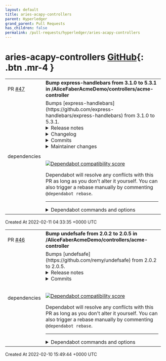 ```yaml
---
layout: default
title: aries-acapy-controllers
parent: Hyperledger
grand_parent: Pull Requests
has_children: false
permalink: /pull-requests/hyperledger/aries-acapy-controllers
---
```


# aries-acapy-controllers <span class="fs-3 right-align">[GitHub](https://github.com/hyperledger/aries-acapy-controllers){: .btn .mr-4 }</span>


<div>
    <table>
        <tr>
            <td>
                PR <a href="https://github.com/hyperledger/aries-acapy-controllers/pull/47" class=".btn">#47</a>
            </td>
            <td>
                <b>
                    Bump express-handlebars from 3.1.0 to 5.3.1 in /AliceFaberAcmeDemo/controllers/acme-controller
                </b>
            </td>
        </tr>
        <tr>
            <td>
                <span class="chip">dependencies</span>
            </td>
            <td>
                Bumps [express-handlebars](https://github.com/express-handlebars/express-handlebars) from 3.1.0 to 5.3.1.
<details>
<summary>Release notes</summary>
<p><em>Sourced from <a href="https://github.com/express-handlebars/express-handlebars/releases">express-handlebars's releases</a>.</em></p>
<blockquote>
<h2>v5.3.1</h2>
<h2><a href="https://github.com/express-handlebars/express-handlebars/compare/v5.3.0...v5.3.1">5.3.1</a> (2021-05-04)</h2>
<h3>Bug Fixes</h3>
<ul>
<li>add note about security (<a href="https://github.com/express-handlebars/express-handlebars/commit/78c47a235c4ad7bc2674bddd8ec2721567ed8c72">78c47a2</a>)</li>
</ul>
<h2>v5.3.0</h2>
<h1><a href="https://github.com/express-handlebars/express-handlebars/compare/v5.2.1...v5.3.0">5.3.0</a> (2021-03-30)</h1>
<h3>Features</h3>
<ul>
<li>Add partialsDir.rename option (<a href="https://github-redirect.dependabot.com/express-handlebars/express-handlebars/issues/151">#151</a>) (<a href="https://github.com/express-handlebars/express-handlebars/commit/1a6771b0f9a3db1cbd516faf79cb5e20a779e456">1a6771b</a>)</li>
</ul>
<h2>v5.2.1</h2>
<h2><a href="https://github.com/express-handlebars/express-handlebars/compare/v5.2.0...v5.2.1">5.2.1</a> (2021-02-16)</h2>
<h3>Bug Fixes</h3>
<ul>
<li><strong>deps:</strong> update dependency handlebars to ^4.7.7 (<a href="https://github.com/express-handlebars/express-handlebars/commit/1930523103e6c97a3f3e41d6e7b5d6dc329c66f9">1930523</a>)</li>
</ul>
<h2>v5.2.0</h2>
<h1><a href="https://github.com/express-handlebars/express-handlebars/compare/v5.1.0...v5.2.0">5.2.0</a> (2020-10-23)</h1>
<h3>Features</h3>
<ul>
<li>allow views to be an array (<a href="https://github.com/express-handlebars/express-handlebars/commit/a9f4aaabd657221236b7321a4f87df7c9eb9a1bd">a9f4aaa</a>)</li>
</ul>
<h2>v5.1.0</h2>
<h1><a href="https://github.com/express-handlebars/express-handlebars/compare/v5.0.0...v5.1.0">5.1.0</a> (2020-07-16)</h1>
<h3>Features</h3>
<ul>
<li>add encoding option (<a href="https://github.com/express-handlebars/express-handlebars/commit/9e516c382269b3ab586a6ab0dbd586b3c23110c4">9e516c3</a>)</li>
</ul>
<h2>v5.0.0</h2>
<h1><a href="https://github.com/express-handlebars/express-handlebars/compare/v4.0.6...v5.0.0">5.0.0</a> (2020-07-06)</h1>
<h3>Bug Fixes</h3>
<ul>
<li>update code to es2015+ (<a href="https://github.com/express-handlebars/express-handlebars/commit/e5a08eed844f177b0f365f882a20c7b229715bdd">e5a08ee</a>)</li>
<li>update node support (<a href="https://github.com/express-handlebars/express-handlebars/commit/ea30d531b2f458c37f65b50bddc504180e774f8f">ea30d53</a>)</li>
</ul>
<!-- raw HTML omitted -->
</blockquote>
<p>... (truncated)</p>
</details>
<details>
<summary>Changelog</summary>
<p><em>Sourced from <a href="https://github.com/express-handlebars/express-handlebars/blob/master/CHANGELOG.md">express-handlebars's changelog</a>.</em></p>
<blockquote>
<h2><a href="https://github.com/express-handlebars/express-handlebars/compare/v5.3.0...v5.3.1">5.3.1</a> (2021-05-04)</h2>
<h3>Bug Fixes</h3>
<ul>
<li>add note about security (<a href="https://github.com/express-handlebars/express-handlebars/commit/78c47a235c4ad7bc2674bddd8ec2721567ed8c72">78c47a2</a>)</li>
</ul>
<h1><a href="https://github.com/express-handlebars/express-handlebars/compare/v5.2.1...v5.3.0">5.3.0</a> (2021-03-30)</h1>
<h3>Features</h3>
<ul>
<li>Add partialsDir.rename option (<a href="https://github-redirect.dependabot.com/express-handlebars/express-handlebars/issues/151">#151</a>) (<a href="https://github.com/express-handlebars/express-handlebars/commit/1a6771b0f9a3db1cbd516faf79cb5e20a779e456">1a6771b</a>)</li>
</ul>
<h2><a href="https://github.com/express-handlebars/express-handlebars/compare/v5.2.0...v5.2.1">5.2.1</a> (2021-02-16)</h2>
<h3>Bug Fixes</h3>
<ul>
<li><strong>deps:</strong> update dependency handlebars to ^4.7.7 (<a href="https://github.com/express-handlebars/express-handlebars/commit/1930523103e6c97a3f3e41d6e7b5d6dc329c66f9">1930523</a>)</li>
</ul>
<h1><a href="https://github.com/express-handlebars/express-handlebars/compare/v5.1.0...v5.2.0">5.2.0</a> (2020-10-23)</h1>
<h3>Features</h3>
<ul>
<li>allow views to be an array (<a href="https://github.com/express-handlebars/express-handlebars/commit/a9f4aaabd657221236b7321a4f87df7c9eb9a1bd">a9f4aaa</a>)</li>
</ul>
<h1><a href="https://github.com/express-handlebars/express-handlebars/compare/v5.0.0...v5.1.0">5.1.0</a> (2020-07-16)</h1>
<h3>Features</h3>
<ul>
<li>add encoding option (<a href="https://github.com/express-handlebars/express-handlebars/commit/9e516c382269b3ab586a6ab0dbd586b3c23110c4">9e516c3</a>)</li>
</ul>
<h1><a href="https://github.com/express-handlebars/express-handlebars/compare/v4.0.6...v5.0.0">5.0.0</a> (2020-07-06)</h1>
<h3>Bug Fixes</h3>
<ul>
<li>update code to es2015+ (<a href="https://github.com/express-handlebars/express-handlebars/commit/e5a08eed844f177b0f365f882a20c7b229715bdd">e5a08ee</a>)</li>
<li>update node support (<a href="https://github.com/express-handlebars/express-handlebars/commit/ea30d531b2f458c37f65b50bddc504180e774f8f">ea30d53</a>)</li>
</ul>
<h3>BREAKING CHANGES</h3>
<ul>
<li>Drop support for node versions below v10</li>
</ul>
<h2><a href="https://github.com/express-handlebars/express-handlebars/compare/v4.0.5...v4.0.6">4.0.6</a> (2020-07-06)</h2>
<!-- raw HTML omitted -->
</blockquote>
<p>... (truncated)</p>
</details>
<details>
<summary>Commits</summary>
<ul>
<li><a href="https://github.com/express-handlebars/express-handlebars/commit/63e801021e2f93bf075f8332fb3f4db43dadc4cc"><code>63e8010</code></a> chore(release): 5.3.1 [skip ci]</li>
<li><a href="https://github.com/express-handlebars/express-handlebars/commit/78c47a235c4ad7bc2674bddd8ec2721567ed8c72"><code>78c47a2</code></a> fix: add note about security</li>
<li><a href="https://github.com/express-handlebars/express-handlebars/commit/2cde11e4d4b5aabf0c7bef5725eda629c51eeb92"><code>2cde11e</code></a> chore: update package-lock.json</li>
<li><a href="https://github.com/express-handlebars/express-handlebars/commit/9a6cf604b275bcfd9704dddcf6fc359af7dc7657"><code>9a6cf60</code></a> chore(deps): update devdependency eslint to ^7.25.0</li>
<li><a href="https://github.com/express-handlebars/express-handlebars/commit/fbc5681186dd755849da81d356226c745a553865"><code>fbc5681</code></a> Merge pull request <a href="https://github-redirect.dependabot.com/express-handlebars/express-handlebars/issues/157">#157</a> from express-handlebars/renovate/node-10.x</li>
<li><a href="https://github.com/express-handlebars/express-handlebars/commit/1e2b967a56fb70f990bc912ad1d69673a9a6e67b"><code>1e2b967</code></a> chore(deps): update devdependency eslint-plugin-promise to ^5.1.0</li>
<li><a href="https://github.com/express-handlebars/express-handlebars/commit/4bcc2945d6bf1bcbaa7ed0d2d2a2da31bfce9f71"><code>4bcc294</code></a> chore(deps): update devdependency eslint to ^7.24.0</li>
<li><a href="https://github.com/express-handlebars/express-handlebars/commit/6ffb7eeea1ef21d0d81c8e355c40caae3a849056"><code>6ffb7ee</code></a> chore(deps): update devdependency eslint-plugin-promise to v5</li>
<li><a href="https://github.com/express-handlebars/express-handlebars/commit/8b9f920bd1586bcc322aee64b0fcd0f9c73a4d2e"><code>8b9f920</code></a> chore(deps): update devdependency <code>@​semantic-release/npm</code> to ^7.1.1</li>
<li><a href="https://github.com/express-handlebars/express-handlebars/commit/b291a6b3e2eb91f154ae47385927d6415a010506"><code>b291a6b</code></a> chore(deps): update node.js to &gt;=v10.24.1</li>
<li>Additional commits viewable in <a href="https://github.com/express-handlebars/express-handlebars/compare/v3.1.0...v5.3.1">compare view</a></li>
</ul>
</details>
<details>
<summary>Maintainer changes</summary>
<p>This version was pushed to npm by <a href="https://www.npmjs.com/~tonybrix">tonybrix</a>, a new releaser for express-handlebars since your current version.</p>
</details>
<br />


[![Dependabot compatibility score](https://dependabot-badges.githubapp.com/badges/compatibility_score?dependency-name=express-handlebars&package-manager=npm_and_yarn&previous-version=3.1.0&new-version=5.3.1)](https://docs.github.com/en/github/managing-security-vulnerabilities/about-dependabot-security-updates#about-compatibility-scores)

Dependabot will resolve any conflicts with this PR as long as you don't alter it yourself. You can also trigger a rebase manually by commenting `@dependabot rebase`.

[//]: # (dependabot-automerge-start)
[//]: # (dependabot-automerge-end)

---

<details>
<summary>Dependabot commands and options</summary>
<br />

You can trigger Dependabot actions by commenting on this PR:
- `@dependabot rebase` will rebase this PR
- `@dependabot recreate` will recreate this PR, overwriting any edits that have been made to it
- `@dependabot merge` will merge this PR after your CI passes on it
- `@dependabot squash and merge` will squash and merge this PR after your CI passes on it
- `@dependabot cancel merge` will cancel a previously requested merge and block automerging
- `@dependabot reopen` will reopen this PR if it is closed
- `@dependabot close` will close this PR and stop Dependabot recreating it. You can achieve the same result by closing it manually
- `@dependabot ignore this major version` will close this PR and stop Dependabot creating any more for this major version (unless you reopen the PR or upgrade to it yourself)
- `@dependabot ignore this minor version` will close this PR and stop Dependabot creating any more for this minor version (unless you reopen the PR or upgrade to it yourself)
- `@dependabot ignore this dependency` will close this PR and stop Dependabot creating any more for this dependency (unless you reopen the PR or upgrade to it yourself)
- `@dependabot use these labels` will set the current labels as the default for future PRs for this repo and language
- `@dependabot use these reviewers` will set the current reviewers as the default for future PRs for this repo and language
- `@dependabot use these assignees` will set the current assignees as the default for future PRs for this repo and language
- `@dependabot use this milestone` will set the current milestone as the default for future PRs for this repo and language

You can disable automated security fix PRs for this repo from the [Security Alerts page](https://github.com/hyperledger/aries-acapy-controllers/network/alerts).

</details>
            </td>
        </tr>
    </table>
    <div class="right-align">
        Created At 2022-02-11 04:33:35 +0000 UTC
    </div>
</div>

<div>
    <table>
        <tr>
            <td>
                PR <a href="https://github.com/hyperledger/aries-acapy-controllers/pull/46" class=".btn">#46</a>
            </td>
            <td>
                <b>
                    Bump undefsafe from 2.0.2 to 2.0.5 in /AliceFaberAcmeDemo/controllers/acme-controller
                </b>
            </td>
        </tr>
        <tr>
            <td>
                <span class="chip">dependencies</span>
            </td>
            <td>
                Bumps [undefsafe](https://github.com/remy/undefsafe) from 2.0.2 to 2.0.5.
<details>
<summary>Release notes</summary>
<p><em>Sourced from <a href="https://github.com/remy/undefsafe/releases">undefsafe's releases</a>.</em></p>
<blockquote>
<h2>v2.0.5</h2>
<h2><a href="https://github.com/remy/undefsafe/compare/v2.0.4...v2.0.5">2.0.5</a> (2021-10-17)</h2>
<h3>Bug Fixes</h3>
<ul>
<li>remove debug and add tests (<a href="https://github.com/remy/undefsafe/commit/58fc47439a3bb2cd1cccdaeb8777561a325fba1c">58fc474</a>), closes <a href="https://github-redirect.dependabot.com/remy/undefsafe/issues/12">#12</a></li>
</ul>
</blockquote>
</details>
<details>
<summary>Commits</summary>
<ul>
<li><a href="https://github.com/remy/undefsafe/commit/5d3fa3460e6716ed85dd3d41f4973fcd0896493d"><code>5d3fa34</code></a> chore: adding semver release</li>
<li><a href="https://github.com/remy/undefsafe/commit/58fc47439a3bb2cd1cccdaeb8777561a325fba1c"><code>58fc474</code></a> fix: remove debug and add tests</li>
<li><a href="https://github.com/remy/undefsafe/commit/f272681b3a50e2c4cbb6a8533795e1453382c822"><code>f272681</code></a> fix: prevent changes in prototype chain</li>
<li><a href="https://github.com/remy/undefsafe/commit/f4959541af2a607258ce197e7a07b79e6e8a8356"><code>f495954</code></a> chore: prettier changes</li>
<li>See full diff in <a href="https://github.com/remy/undefsafe/compare/v2.0.2...v2.0.5">compare view</a></li>
</ul>
</details>
<br />


[![Dependabot compatibility score](https://dependabot-badges.githubapp.com/badges/compatibility_score?dependency-name=undefsafe&package-manager=npm_and_yarn&previous-version=2.0.2&new-version=2.0.5)](https://docs.github.com/en/github/managing-security-vulnerabilities/about-dependabot-security-updates#about-compatibility-scores)

Dependabot will resolve any conflicts with this PR as long as you don't alter it yourself. You can also trigger a rebase manually by commenting `@dependabot rebase`.

[//]: # (dependabot-automerge-start)
[//]: # (dependabot-automerge-end)

---

<details>
<summary>Dependabot commands and options</summary>
<br />

You can trigger Dependabot actions by commenting on this PR:
- `@dependabot rebase` will rebase this PR
- `@dependabot recreate` will recreate this PR, overwriting any edits that have been made to it
- `@dependabot merge` will merge this PR after your CI passes on it
- `@dependabot squash and merge` will squash and merge this PR after your CI passes on it
- `@dependabot cancel merge` will cancel a previously requested merge and block automerging
- `@dependabot reopen` will reopen this PR if it is closed
- `@dependabot close` will close this PR and stop Dependabot recreating it. You can achieve the same result by closing it manually
- `@dependabot ignore this major version` will close this PR and stop Dependabot creating any more for this major version (unless you reopen the PR or upgrade to it yourself)
- `@dependabot ignore this minor version` will close this PR and stop Dependabot creating any more for this minor version (unless you reopen the PR or upgrade to it yourself)
- `@dependabot ignore this dependency` will close this PR and stop Dependabot creating any more for this dependency (unless you reopen the PR or upgrade to it yourself)
- `@dependabot use these labels` will set the current labels as the default for future PRs for this repo and language
- `@dependabot use these reviewers` will set the current reviewers as the default for future PRs for this repo and language
- `@dependabot use these assignees` will set the current assignees as the default for future PRs for this repo and language
- `@dependabot use this milestone` will set the current milestone as the default for future PRs for this repo and language

You can disable automated security fix PRs for this repo from the [Security Alerts page](https://github.com/hyperledger/aries-acapy-controllers/network/alerts).

</details>
            </td>
        </tr>
    </table>
    <div class="right-align">
        Created At 2022-02-10 15:49:44 +0000 UTC
    </div>
</div>

